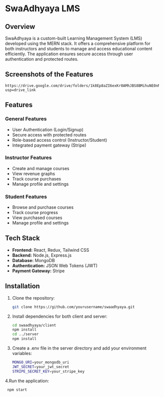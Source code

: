 # SwaAdhyaya LMS

## Overview

SwaAdhyaya is a custom-built Learning Management System (LMS) developed using the MERN stack. It offers a comprehensive platform for both instructors and students to manage and access educational content efficiently. The application ensures secure access through user authentication and protected routes.


## Screenshots of the Features 

    https://drive.google.com/drive/folders/1k8Ep8aZI6exKr0AMhJBS8BMihuNE0nNF?usp=drive_link
    




## Features

### General Features

- User Authentication (Login/Signup)
- Secure access with protected routes
- Role-based access control (Instructor/Student)
- Integrated payment gateway (Stripe)

### Instructor Features

- Create and manage courses
- View revenue graphs
- Track course purchases
- Manage profile and settings

### Student Features

- Browse and purchase courses
- Track course progress
- View purchased courses
- Manage profile and settings

## Tech Stack

- **Frontend:** React, Redux, Tailwind CSS
- **Backend:** Node.js, Express.js
- **Database:** MongoDB
- **Authentication:** JSON Web Tokens (JWT)
- **Payment Gateway:** Stripe

## Installation

1. Clone the repository:
   ```bash
   git clone https://github.com/yourusername/swaadhyaya.git
2. Install dependencies for both client and server:
   ```bash
   cd swaadhyaya/client
   npm install
   cd ../server
   npm install
3. Create a .env file in the server directory and add your environment variables:
   ```bash
   MONGO_URI=your_mongodb_uri
   JWT_SECRET=your_jwt_secret
   STRIPE_SECRET_KEY=your_stripe_key
4.Run the application:
   ```bash
    npm start
